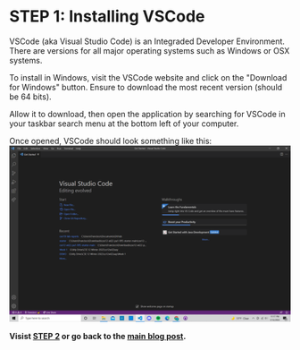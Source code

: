 # **STEP 1: Installing VSCode**

VSCode (aka Visual Studio Code) is an Integraded Developer Environment.
There are versions for all major operating systems such as Windows or OSX systems.

To install in Windows, visit the VSCode website and click on the "Download for Windows" button.
Ensure to download the most recent version (should be 64 bits).

Allow it to download, then open the application by searching for VSCode in your taskbar search 
menu at the bottom left of your computer.

Once opened, VSCode should look something like this:
![Image](vscode.png)

**Visist [STEP 2]() or go back to the [main blog post]().**
